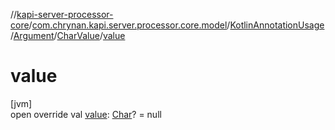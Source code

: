 //[kapi-server-processor-core](../../../../../index.md)/[com.chrynan.kapi.server.processor.core.model](../../../index.md)/[KotlinAnnotationUsage](../../index.md)/[Argument](../index.md)/[CharValue](index.md)/[value](value.md)

# value

[jvm]\
open override val [value](value.md): [Char](https://kotlinlang.org/api/latest/jvm/stdlib/kotlin/-char/index.html)? = null
